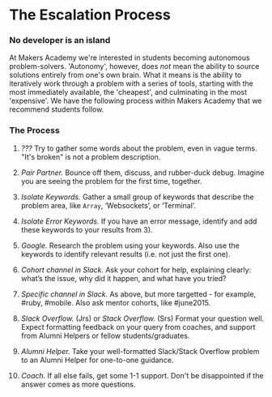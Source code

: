 # The Escalation Process

### No developer is an island
At Makers Academy we're interested in students becoming autonomous problem-solvers. 'Autonomy', however, does *not* mean the ability to source solutions entirely from one's own brain. What it means is the ability to iteratively work through a problem with a series of tools, starting with the most immediately available, the 'cheapest', and culminating in the most 'expensive'. We have the following process within Makers Academy that we recommend students follow.

### The Process

1. *???* Try to gather some words about the problem, even in vague terms. "It's broken" is not a problem description.

2. *Pair Partner.* Bounce off them, discuss, and rubber-duck debug. Imagine you are seeing the problem for the first time, together.

3. *Isolate Keywords.* Gather a small group of keywords that describe the problem area, like `Array`, ‘Websockets’, or ‘Terminal’.

4. *Isolate Error Keywords.* If you have an error message, identify and add these keywords to your results from 3).

5. *Google.* Research the problem using your keywords. Also use the keywords to identify relevant results (i.e. not just the first one).

6. *Cohort channel in Slack.* Ask your cohort for help, explaining clearly: what’s the issue, why did it happen, and what have you tried?

7. *Specific channel in Slack.* As above, but more targetted - for example, #ruby, #mobile. Also ask mentor cohorts, like #june2015.

8. *Slack Overflow.* (Jrs) or *Stack Overflow.* (Srs) Format your question well. Expect formatting feedback on your query from coaches, and support from Alumni Helpers or fellow students/graduates.

9. *Alumni Helper.* Take your well-formatted Slack/Stack Overflow problem to an Alumni Helper for one-to-one guidance.

10. *Coach.* If all else fails, get some 1-1 support. Don't be disappointed if the answer comes as more questions.
